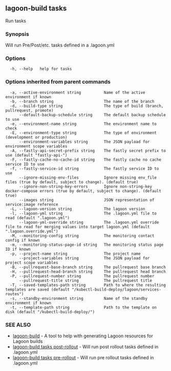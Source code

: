 ## lagoon-build tasks

Run tasks

### Synopsis

Will run Pre/Post/etc. tasks defined in a .lagoon.yml

### Options

```
  -h, --help   help for tasks
```

### Options inherited from parent commands

```
  -a, --active-environment string          Name of the active environment if known
  -b, --branch string                      The name of the branch
  -d, --build-type string                  The type of build (branch, pullrequest, promote)
      --default-backup-schedule string     The default backup schedule to use
  -e, --environment-name string            The environment name to check
  -E, --environment-type string            The type of environment (development or production)
      --environment-variables string       The JSON payload for environment scope variables
  -A, --fastly-api-secret-prefix string    The fastly secret prefix to use (default "fastly-api-")
  -F, --fastly-cache-no-cache-id string    The fastly cache no cache service ID to use
  -f, --fastly-service-id string           The fastly service ID to use
      --ignore-missing-env-files           Ignore missing env_file files (true by default, subject to change). (default true)
      --ignore-non-string-key-errors       Ignore non-string-key docker-compose errors (true by default, subject to change). (default true)
      --images string                      JSON representation of service:image reference
  -L, --lagoon-version string              The lagoon version
  -l, --lagoon-yml string                  The .lagoon.yml file to read (default ".lagoon.yml")
      --lagoon-yml-override string         The .lagoon.yml override file to read for merging values into target lagoon.yml (default ".lagoon.override.yml")
  -M, --monitoring-config string           The monitoring contact config if known
  -m, --monitoring-status-page-id string   The monitoring status page ID if known
  -p, --project-name string                The project name
      --project-variables string           The JSON payload for project scope variables
  -B, --pullrequest-base-branch string     The pullrequest base branch
  -H, --pullrequest-head-branch string     The pullrequest head branch
  -P, --pullrequest-number string          The pullrequest number
      --pullrequest-title string           The pullrequest title
  -T, --saved-templates-path string        Path to where the resulting templates are saved (default "/kubectl-build-deploy/lagoon/services-routes")
  -s, --standby-environment string         Name of the standby environment if known
  -t, --template-path string               Path to the template on disk (default "/kubectl-build-deploy/")
```

### SEE ALSO

* [lagoon-build](lagoon-build.md)	 - A tool to help with generating Lagoon resources for Lagoon builds
* [lagoon-build tasks post-rollout](lagoon-build_tasks_post-rollout.md)	 - Will run post rollout tasks defined in .lagoon.yml
* [lagoon-build tasks pre-rollout](lagoon-build_tasks_pre-rollout.md)	 - Will run pre rollout tasks defined in .lagoon.yml


